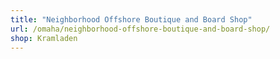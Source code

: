 ```yaml
---
title: "Neighborhood Offshore Boutique and Board Shop"
url: /omaha/neighborhood-offshore-boutique-and-board-shop/
shop: Kramladen
---
```

